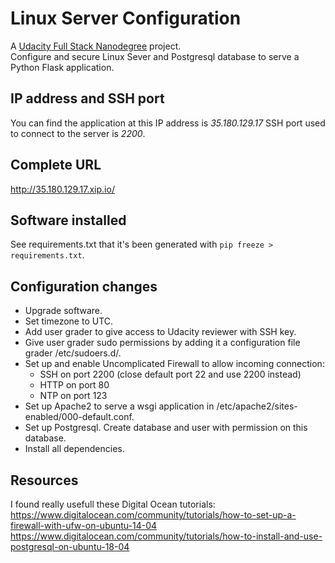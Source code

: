 # Linux Server Configuration
A [Udacity Full Stack Nanodegree](https://www.udacity.com/course/full-stack-web-developer-nanodegree--nd004) project.  
Configure and secure Linux Sever and Postgresql database to serve a Python Flask application.

## IP address and SSH port
You can find the application at this IP address is *35.180.129.17*
SSH port used to connect to the server is *2200*.

## Complete URL
http://35.180.129.17.xip.io/

## Software installed
See requirements.txt that it's been generated with `pip freeze > requirements.txt`.

## Configuration changes
* Upgrade software.
* Set timezone to UTC.
* Add user grader to give access to Udacity reviewer with SSH key.
* Give user grader sudo permissions by adding it a configuration file grader /etc/sudoers.d/.
* Set up and enable Uncomplicated Firewall to allow incoming connection:
    * SSH on port 2200 (close default port 22 and use 2200 instead)
    * HTTP on port 80
    * NTP on port 123
* Set up Apache2 to serve a wsgi application in /etc/apache2/sites-enabled/000-default.conf.
* Set up Postgresql. Create database and user with permission on this database.
* Install all dependencies.

## Resources
I found really usefull these Digital Ocean tutorials:  
https://www.digitalocean.com/community/tutorials/how-to-set-up-a-firewall-with-ufw-on-ubuntu-14-04  
https://www.digitalocean.com/community/tutorials/how-to-install-and-use-postgresql-on-ubuntu-18-04
